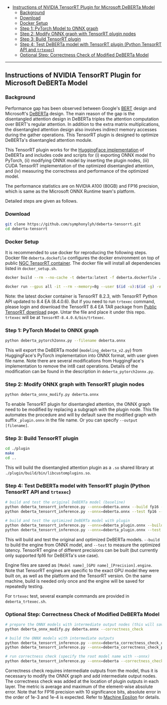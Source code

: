 
- [Instructions of NVIDIA TensorRT Plugin for Microsoft DeBERTa Model](#instructions-of-nvidia-tensorrt-plugin-for-microsoft-deberta-model)
  - [Background](#background)
  - [Download](#download)
  - [Docker Setup](#docker-setup)
  - [Step 1: PyTorch Model to ONNX graph](#step-1-pytorch-model-to-onnx-graph)
  - [Step 2: Modify ONNX graph with TensorRT plugin nodes](#step-2-modify-onnx-graph-with-tensorrt-plugin-nodes)
  - [Step 3: Build TensorRT plugin](#step-3-build-tensorrt-plugin)
  - [Step 4: Test DeBERTa model with TensorRT plugin (Python TensorRT API and `trtexec`)](#step-4-test-deberta-model-with-tensorrt-plugin-python-tensorrt-api-and-trtexec)
  - [Optional Step: Correctness Check of Modified DeBERTa Model](#optional-step-correctness-check-of-modified-deberta-model)

***

## Instructions of NVIDIA TensorRT Plugin for Microsoft DeBERTa Model

### Background
Performance gap has been observed between Google's [BERT](https://arxiv.org/abs/1810.04805) design and Microsoft's [DeBERTa](https://arxiv.org/abs/2006.03654) design. The main reason of the gap is the disentangled attention design in DeBERTa triples the attention computation over BERT's regular attention. In addition to the extra matrix multiplications, the disentangled attention design also involves indirect memory accesses during the gather operations. This TensorRT plugin is designed to optimize DeBERTa's disentangled attention module.

This TensorRT plugin works for the [HuggingFace implementation](https://github.com/huggingface/transformers/tree/main/src/transformers/models/deberta_v2) of DeBERTa and includes code and scripts for (i) exporting ONNX model fro PyTorch, (ii) modifying ONNX model by inserting the plugin nodes, (iii) CUDA TensorRT implementation of the optimized disentangled attention, and (iv) measuring the correctness and performance of the optimized model.

The performance statistics are on NVIDIA A100 (80GB) and FP16 precision, which is same as the Microsoft ONNX Runtime team's platform.

Detailed steps are given as follows.

### Download
```bash
git clone https://github.com/symphonylyh/deberta-tensorrt.git
cd deberta-tensorrt
```

### Docker Setup
It is recommended to use docker for reproducing the following steps. Docker file `deberta.dockefile` configures the docker environment on top of public [NGC TensorRT container](https://catalog.ngc.nvidia.com/orgs/nvidia/containers/tensorrt). The docker file will install all dependencies listed in `docker_setup.sh`.

```bash
docker build --rm --no-cache -t deberta:latest -f deberta.dockerfile . # this only needs be done once on the same machine

docker run --gpus all -it --rm --memory=8g --user $(id -u):$(id -g) -v $(pwd):/deberta/ --workdir /deberta/ deberta:latest # run the docker
```

Note: the latest docker container is TensorRT 8.2.3, with TensorRT Python API updated to 8.4 EA (8.4.0.6). But if you need to run `trtexec` command, please login and download the TensorRT 8.4 EA TAR package from [Public TensorRT download](https://developer.nvidia.com/nvidia-tensorrt-8x-download) page. Untar the file and place it under this repo. `trtexec` will be at `TensorRT-8.4.0.6/bin/trtexec`.

### Step 1: PyTorch Model to ONNX graph
```bash
python deberta_pytorch2onnx.py --filename deberta.onnx
```

This will export the DeBERTa model (`modeling_deberta_v2.py`) from HuggingFace's PyTorch implementation into ONNX format, with user given file name. Note there are several modifications from HuggingFace's implementation to remove the int8 cast operations. Details of the modification can be found in the description in `deberta_pytorch2onnx.py`.

### Step 2: Modify ONNX graph with TensorRT plugin nodes
```bash
python deberta_onnx_modify.py deberta.onnx
```
To enable TensorRT plugin for disentangled attention, the ONNX graph need to be modified by replacing a subgraph with the plugin node. This file automates the procedure and will by default save the modified graph with suffix `_plugin.onnx` in the file name. Or you can specify `--output [filename]`.

### Step 3: Build TensorRT plugin
```bash
cd ./plugin
make
cd ..
```
This will build the disentangled attention plugin as a `.so` shared library at `./plugin/build/bin/libcustomplugins.so`.

### Step 4: Test DeBERTa model with TensorRT plugin (Python TensorRT API and `trtexec`)
```bash
# build and test the original DeBERTa model (baseline)
python deberta_tensorrt_inference.py --onnx=deberta.onnx --build fp16 --plugin=./plugin/build/bin/libcustomplugins.so 
python deberta_tensorrt_inference.py --onnx=deberta.onnx --test fp16 --plugin=./plugin/build/bin/libcustomplugins.so 

# build and test the optimized DeBERTa model with plugin
python deberta_tensorrt_inference.py --onnx=deberta_plugin.onnx --build fp16 --plugin=./plugin/build/bin/libcustomplugins.so 
python deberta_tensorrt_inference.py --onnx=deberta_plugin.onnx --test fp16 --plugin=./plugin/build/bin/libcustomplugins.so 
```
This will build and test the original and optimized DeBERTa models. `--build` to build the engine from ONNX model, and `--test` to measure the optimized latency. TensorRT engine of different precisions can be built (but currently only supported fp16 for DeBERTa's use case).

Engine files are saved as `[Model name]_[GPU name]_[Precision].engine`. Note that TensorRT engines are specific to the exact GPU model they were built on, as well as the platform and the TensorRT version. On the same machine, build is needed only once and the engine will be saved for repeatedly testing.

For `trtexec` test, several example commands are provided in `deberta_trtexec.sh`.

### Optional Step: Correctness Check of Modified DeBERTa Model
```bash
# prepare the ONNX models with intermediate output nodes (this will save two new onnx models with suffix `_correctness_check_original.onnx` and `_correctness_check_plugin.onnx`)
python deberta_onnx_modify.py deberta.onnx --correctness_check

# build the ONNX models with intermediate outputs
python deberta_tensorrt_inference.py --onnx=deberta_correctness_check_original.onnx --build fp16 --plugin=./plugin/build/bin/libcustomplugins.so
python deberta_tensorrt_inference.py --onnx=deberta_correctness_check_plugin.onnx --build fp16 --plugin=./plugin/build/bin/libcustomplugins.so

# run correctness check (specify the root model name with --onnx)
python deberta_tensorrt_inference.py --onnx=deberta --correctness_check fp16 --plugin=./plugin/build/bin/libcustomplugins.so
```

Correctness check requires intermediate outputs from the model, thus it is necessary to modify the ONNX graph and add intermediate output nodes. The correctness check was added at the location of plugin outputs in each layer. The metric is average and maximum of the element-wise absolute error. Note that for FP16 precision with 10 significance bits, absolute error in the order of 1e-3 and 1e-4 is expected. Refer to [Machine Epsilon](https://en.wikipedia.org/wiki/Machine_epsilon) for details. 



